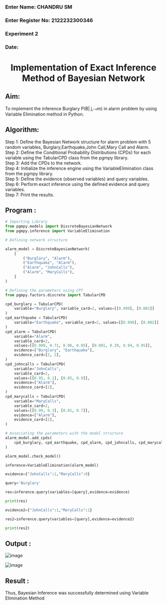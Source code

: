 <H3>Enter Name: CHANDRU SM</H3>
<H3>Enter Register No: 2122232300346</H3>
<H3>Experiment 2</H3>
<H3>Date: </H3>
<h1 align =center>Implementation of Exact Inference Method of Bayesian Network</h1>

## Aim:
To implement the inference Burglary P(B| j,⥗m) in alarm problem by using Variable Elimination method in Python.

## Algorithm:

Step 1: Define the Bayesian Network structure for alarm problem with 5 random variables, Burglary,Earthquake,John Call,Mary Call and Alarm.<br>
Step 2: Define the Conditional Probability Distributions (CPDs) for each variable using the TabularCPD class from the pgmpy library.<br>
Step 3: Add the CPDs to the network.<br>
Step 4: Initialize the inference engine using the VariableElimination class from the pgmpy library.<br>
Step 5: Define the evidence (observed variables) and query variables.<br>
Step 6: Perform exact inference using the defined evidence and query variables.<br>
Step 7: Print the results.<br>

## Program :
```python
# Importing Library
from pgmpy.models import DiscreteBayesianNetwork
from pgmpy.inference import VariableElimination

# Defining network structure

alarm_model = DiscreteBayesianNetwork(
    [
        ("Burglary", "Alarm"),
        ("Earthquake", "Alarm"),
        ("Alarm", "JohnCalls"),
        ("Alarm", "MaryCalls"),
    ]
)

# Defining the parameters using CPT
from pgmpy.factors.discrete import TabularCPD

cpd_burglary = TabularCPD(
    variable="Burglary", variable_card=2, values=[[0.999], [0.001]]
)
cpd_earthquake = TabularCPD(
    variable="Earthquake", variable_card=2, values=[[0.998], [0.002]]
)
cpd_alarm = TabularCPD(
    variable="Alarm",
    variable_card=2,
    values=[[0.999, 0.71, 0.06, 0.05], [0.001, 0.29, 0.94, 0.95]],
    evidence=["Burglary", "Earthquake"],
    evidence_card=[2, 2],
)
cpd_johncalls = TabularCPD(
    variable="JohnCalls",
    variable_card=2,
    values=[[0.95, 0.1], [0.05, 0.9]],
    evidence=["Alarm"],
    evidence_card=[2],
)
cpd_marycalls = TabularCPD(
    variable="MaryCalls",
    variable_card=2,
    values=[[0.99, 0.3], [0.01, 0.7]],
    evidence=["Alarm"],
    evidence_card=[2],
)

# Associating the parameters with the model structure
alarm_model.add_cpds(
    cpd_burglary, cpd_earthquake, cpd_alarm, cpd_johncalls, cpd_marycalls
)

alarm_model.check_model()

inference=VariableElimination(alarm_model)

evidence={"JohnCalls":1,"MaryCalls":0}

query='Burglary'

res=inference.query(variables=[query],evidence=evidence)

print(res)

evidence2={"JohnCalls":1,"MaryCalls":1}

res2=inference.query(variables=[query],evidence=evidence2)

print(res2)
```


## Output :

![image](https://github.com/user-attachments/assets/46f89ce6-d88e-4d84-acc9-65ec9b1d21e2)

![image](https://github.com/user-attachments/assets/d76d926b-d9cb-4d1f-adcd-f948ba033709)


## Result :
Thus, Bayesian Inference was successfully determined using Variable Elimination Method

